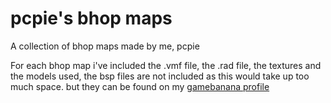 # pcpie's bhop maps
A collection of bhop maps made by me, pcpie

For each bhop map i've included the .vmf file, the .rad file, the textures and the models used, the bsp files are not included as this would take up too much space. but they can be found on my [gamebanana profile](https://gamebanana.com/members/submissions/maps/1409383)
